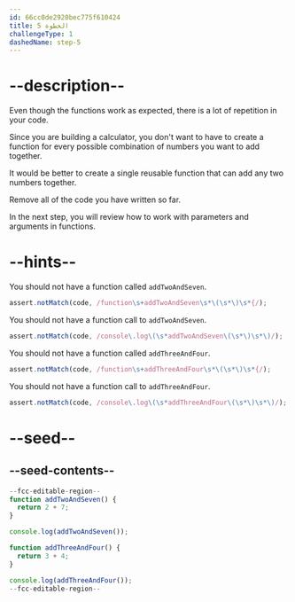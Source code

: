 ```yaml
---
id: 66cc0de2920bec775f610424
title: الخطوة 5
challengeType: 1
dashedName: step-5
---
```


# --description--

Even though the functions work as expected, there is a lot of repetition in your code.

Since you are building a calculator, you don't want to have to create a function for every possible combination of numbers you want to add together.

It would be better to create a single reusable function that can add any two numbers together.

Remove all of the code you have written so far.

In the next step, you will review how to work with parameters and arguments in functions.

# --hints--

You should not have a function called `addTwoAndSeven`.

```js
assert.notMatch(code, /function\s+addTwoAndSeven\s*\(\s*\)\s*{/);
```

You should not have a function call to `addTwoAndSeven`.

```js
assert.notMatch(code, /console\.log\(\s*addTwoAndSeven\(\s*\)\s*\)/);
```

You should not have a function called `addThreeAndFour`.

```js
assert.notMatch(code, /function\s+addThreeAndFour\s*\(\s*\)\s*{/);
```

You should not have a function call to `addThreeAndFour`.

```js
assert.notMatch(code, /console\.log\(\s*addThreeAndFour\(\s*\)\s*\)/);
```

# --seed--

## --seed-contents--

```js
--fcc-editable-region--
function addTwoAndSeven() {
  return 2 + 7;
}

console.log(addTwoAndSeven());

function addThreeAndFour() {
  return 3 + 4;
}

console.log(addThreeAndFour());
--fcc-editable-region--
```
